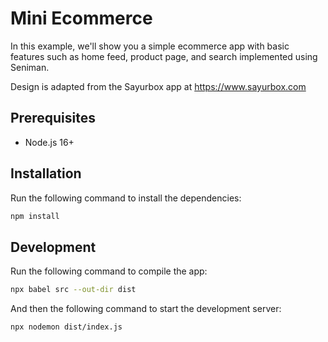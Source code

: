 # Mini Ecommerce

In this example, we'll show you a simple ecommerce app with basic features such as home feed, product page, and search implemented using Seniman.

Design is adapted from the Sayurbox app at https://www.sayurbox.com

## Prerequisites
- Node.js 16+

## Installation

Run the following command to install the dependencies:

```bash
npm install
```

## Development

Run the following command to compile the app:

```bash
npx babel src --out-dir dist
```

And then the following command to start the development server:

```bash
npx nodemon dist/index.js
```